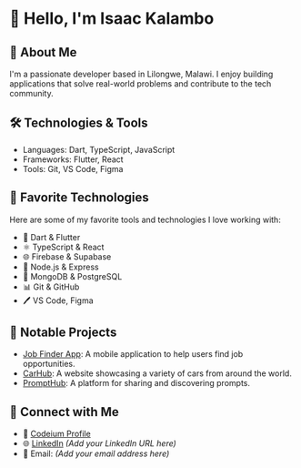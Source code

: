 # 👋 Hello, I'm Isaac Kalambo

## 🚀 About Me
I'm a passionate developer based in Lilongwe, Malawi. I enjoy building applications that solve real-world problems and contribute to the tech community.

## 🛠️ Technologies & Tools
- Languages: Dart, TypeScript, JavaScript
- Frameworks: Flutter, React
- Tools: Git, VS Code, Figma

## 🔧 Favorite Technologies
Here are some of my favorite tools and technologies I love working with:

- 🧱 Dart & Flutter
- ⚛️ TypeScript & React
- 🌐 Firebase & Supabase
- 🔬 Node.js & Express
- 🔧 MongoDB & PostgreSQL
- 📊 Git & GitHub
- 🖊️ VS Code, Figma

## 📘 Notable Projects
- [Job Finder App](https://github.com/IsaacKalambo22/Job_finder_app): A mobile application to help users find job opportunities.
- [CarHub](https://github.com/IsaacKalambo22/CarHub): A website showcasing a variety of cars from around the world.
- [PromptHub](https://github.com/IsaacKalambo22/PromptHub): A platform for sharing and discovering prompts.

## 💋 Connect with Me
- 💼 [Codeium Profile](https://codeium.com/profile/maximally-untiring-escargot-04954)
- 🌐 [LinkedIn](#) *(Add your LinkedIn URL here)*
- 📧 Email: *(Add your email address here)*

<!--
**IsaacKalambo22/IsaacKalambo22** is a ✨ _special_ ✨ repository because its `README.md` (this file) appears on your GitHub profile.
-->
